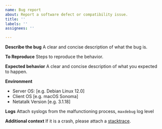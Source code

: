```yaml
---
name: Bug report
about: Report a software defect or compatibility issue.
title: ''
labels: ''
assignees: ''

---
```


**Describe the bug**
A clear and concise description of what the bug is.

**To Reproduce**
Steps to reproduce the behavior.

**Expected behavior**
A clear and concise description of what you expected to happen.

**Environment**
 - Server OS: [e.g. Debian Linux 12.0]
 - Client OS [e.g. macOS Sonoma]
 - Netatalk Version [e.g. 3.1.18]

**Logs**
Attach syslogs from the malfunctioning process, `maxdebug` log level

**Additional context**
If it is a crash, please attach a [stacktrace](https://github.com/Netatalk/netatalk/wiki/Using-GDB-to-Analyze-a-Crash).
